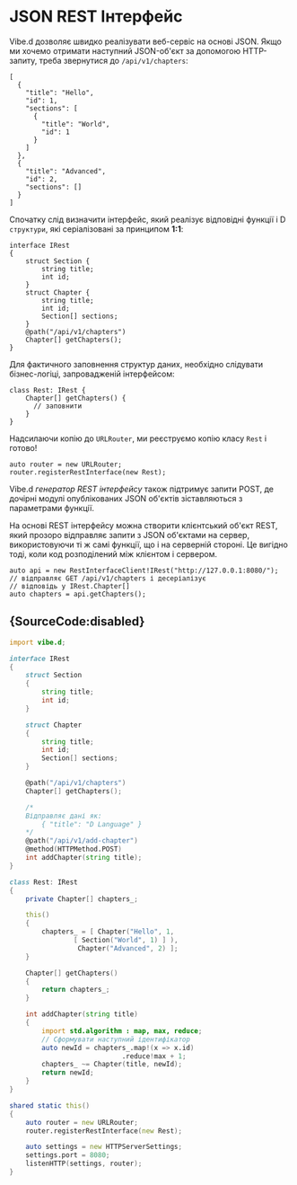 # JSON REST Інтерфейс

Vibe.d дозволяє швидко реалізувати веб-сервіс на основі JSON.
Якщо ми хочемо отримати наступний JSON-об'єкт за допомогою
HTTP-запиту, треба звернутися до `/api/v1/chapters`: 

    [
      {
        "title": "Hello",
        "id": 1,
        "sections": [
          {
            "title": "World",
            "id": 1
          }
        ]
      },
      {
        "title": "Advanced",
        "id": 2,
        "sections": []
      }
    ]

Спочатку слід визначити інтерфейс, який реалізує відповідні функції і D
`структури`, які серіалізовані за принципом **1:1**: 

    interface IRest
    {
        struct Section {
            string title;
            int id;
        }
        struct Chapter {
            string title;
            int id;
            Section[] sections;
        }
        @path("/api/v1/chapters")
        Chapter[] getChapters();
    }

Для фактичного заповнення структур даних, необхідно слідувати
бізнес-логіці, запровадженій інтерфейсом:

    class Rest: IRest {
        Chapter[] getChapters() {
          // заповнити
        }
    }

Надсилаючи копію до `URLRouter`, ми реєструємо копію класу `Rest` і
готово!

    auto router = new URLRouter;
    router.registerRestInterface(new Rest);

Vibe.d *генератор REST інтерфейсу* також підтримує запити POST, де
дочірні модулі опублікованих JSON об'єктів зіставляються з параметрами
функції.

На основі REST інтерфейсу можна створити клієнтський об'єкт REST,
який прозоро відправляє запити з JSON об'єктами на сервер,
використовуючи ті ж самі функції, що і на серверній стороні.
Це вигідно тоді, коли код розподілений між клієнтом і сервером.

    auto api = new RestInterfaceClient!IRest("http://127.0.0.1:8080/");
    // відправляє GET /api/v1/chapters і десеріалізує
    // відповідь у IRest.Chapter[]
    auto chapters = api.getChapters();

## {SourceCode:disabled}

```d
import vibe.d;

interface IRest
{
    struct Section
    {
        string title;
        int id;
    }

    struct Chapter
    {
        string title;
        int id;
        Section[] sections;
    }

    @path("/api/v1/chapters")
    Chapter[] getChapters();

    /*
    Відправляє дані як:
        { "title": "D Language" }
    */
    @path("/api/v1/add-chapter")
    @method(HTTPMethod.POST)
    int addChapter(string title);
}

class Rest: IRest
{
    private Chapter[] chapters_;

    this()
    {
        chapters_ = [ Chapter("Hello", 1,
                [ Section("World", 1) ] ),
                 Chapter("Advanced", 2) ];
    }

    Chapter[] getChapters()
    {
        return chapters_;
    }

    int addChapter(string title)
    {
        import std.algorithm : map, max, reduce;
        // Сформувати наступний ідентифікатор
        auto newId = chapters_.map!(x => x.id)
                            .reduce!max + 1;
        chapters_ ~= Chapter(title, newId);
        return newId;
    }
}

shared static this()
{
    auto router = new URLRouter;
    router.registerRestInterface(new Rest);

    auto settings = new HTTPServerSettings;
    settings.port = 8080;
    listenHTTP(settings, router);
}
```
